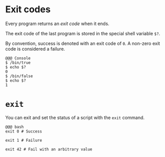 <!SLIDE>
# Exit codes

Every program returns an *exit code* when it ends.

The exit code of the last program is stored in the special shell variable `$?`.

By convention, success is denoted with an exit code of `0`.  A non-zero exit code is considered a failure.

    @@@ Console
    $ /bin/true
    $ echo $?
    0
    $ /bin/false
    $ echo $?
    1

<!SLIDE>
# `exit`

You can exit and set the status of a script with the `exit` command.

    @@@ bash
    exit 0 # Success

    exit 1 # Failure

    exit 42 # Fail with an arbitrary value
